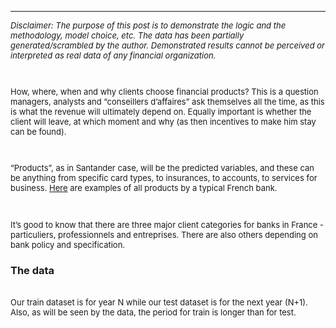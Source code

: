 ---
<font size = "2">
<p><em>Disclaimer: The purpose of this post is to demonstrate the logic and the methodology, model choice, etc. The data has been partially generated/scrambled by the author. Demonstrated results cannot be perceived or interpreted as real data of any financial organization. </em></p><br />
<p>How, where, when and why clients choose financial products? This is a question managers, analysts and &ldquo;conseillers d&rsquo;affaires&rdquo; ask themselves all the time, as this is what the revenue will ultimately depend on. Equally important is whether the client will leave, at which moment and why (as then incentives to make him stay can be found). &nbsp;</p><br />
<p>&ldquo;Products&rdquo;, as in Santander case, will be the predicted variables, and these can be anything from specific card types, to insurances, to accounts, to services for business. <a href="https://particuliers.societegenerale.fr/tous_les_produits.html">Here</a> are examples of all products by a typical French bank. </p><br />
<p>It&rsquo;s good to know that there are three major client categories for banks in France - particuliers, professionnels and entreprises. There are also others depending on bank policy and specification.<br /></font>

<h3><strong>The data </strong></h3><br />
<font size = "2">
Our train dataset is for year N while our test dataset is for the next year (N+1). Also, as will be seen by the data, the period for train is longer than for test.</p></font>

